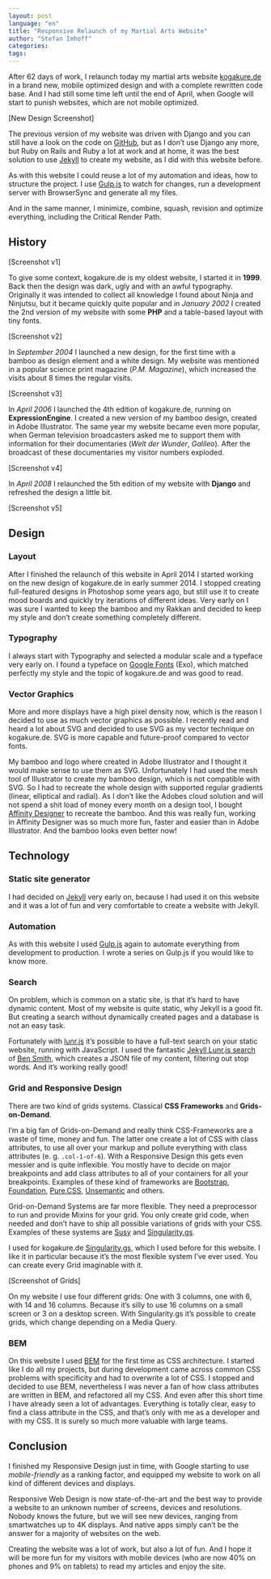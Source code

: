 ```yaml
---
layout: post
language: "en"
title: "Responsive Relaunch of my Martial Arts Website"
author: "Stefan Imhoff"
categories:
tags:
---
```


After 62 days of work, I relaunch today my martial arts website [kogakure.de](http://kogakure.de/) in a brand new, mobile optimized design and with a complete rewritten code base. And I had still some time left until the end of April, when Google will start to punish websites, which are not mobile optimized.

[New Design Screenshot]

The previous version of my website was driven with Django and you can still have a look on the code on [GitHub](https://github.com/kogakure/kogakure.de-django), but as I don’t use Django any more, but Ruby on Rails and Ruby a lot at work and at home, it was the best solution to use [Jekyll](http://jekyllrb.com/) to create my website, as I did with this website before.

As with this website I could reuse a lot of my automation and ideas, how to structure the project. I use [Gulp.js](http://gulpjs.com/) to watch for changes, run a development server with BrowserSync and generate all my files.

And in the same manner, I minimize, combine, squash, revision and optimize everything, including the Critical Render Path.

## History

[Screenshot v1]

To give some context, kogakure.de is my oldest website, I started it in **1999**. Back then the design was dark, ugly and with an awful typography. Originally it was intended to collect all knowledge I found about Ninja and Ninjutsu, but it became quickly quite popular and in *January 2002* I created the 2nd version of my website with some **PHP** and a table-based layout with tiny fonts.

[Screenshot v2]

In *September 2004* I launched a new design, for the first time with a bamboo as design element and a white design. My website was mentioned in a popular science print magazine (<cite>P.M. Magazine</cite>), which increased the visits about 8 times the regular visits.

[Screenshot v3]

In *April 2006* I launched the 4th edition of kogakure.de, running on **ExpressionEngine**. I created a new version of my bamboo design, created in Adobe Illustrator. The same year my website became even more popular, when German television broadcasters asked me to support them with information for their documentaries (<cite>Welt der Wunder</cite>, <cite>Galileo</cite>). After the broadcast of these documentaries my visitor numbers exploded.

[Screenshot v4]

In *April 2008* I relaunched the 5th edition of my website with **Django** and refreshed the design a little bit.

[Screenshot v5]

## Design

### Layout
After I finished the relaunch of this website in April 2014 I started working on the new design of kogakure.de in early summer 2014. I stopped creating full-featured designs in Photoshop some years ago, but still use it to create mood boards and quickly try iterations of different ideas. Very early on I was sure I wanted to keep the bamboo and my Rakkan and decided to keep my style and don’t create something completely different.

### Typography
I always start with Typography and selected a modular scale and  a typeface very early on. I found a typeface on [Google Fonts](http://www.google.com/fonts) (Exo), which matched perfectly my style and the topic of kogakure.de and was good to read.

### Vector Graphics
More and more displays have a high pixel density now, which is the reason I decided to use as much vector graphics as possible. I recently read and heard a lot about SVG and decided to use SVG as my vector technique on kogakure.de. SVG is more capable and future-proof compared to vector fonts.

My bamboo and logo where created in Adobe Illustrator and I thought it would make sense to use them as SVG. Unfortunately I had used the mesh tool of Illustrator to create my bamboo design, which is not compatible with SVG. So I had to recreate the whole design with supported regular gradients (linear, elliptical and radial). As I don’t like the Adobes cloud solution and will not spend a shit load of money every month on a design tool, I bought [Affinity Designer](https://affinity.serif.com/) to recreate the bamboo. And this was really fun, working in Affinity Designer was so much more fun, faster and easier than in Adobe Illustrator. And the bamboo looks even better now!

## Technology

### Static site generator
I had decided on [Jekyll](http://jekyllrb.com/) very early on, because I had used it on this website and it was a lot of fun and very comfortable to create a website with Jekyll.

### Automation
As with this website I used [Gulp.js](http://gulpjs.com/) again to automate everything from development to production. I wrote a series on Gulp.js if you would like to know more.

### Search
On problem, which is common on a static site, is that it’s hard to have dynamic content. Most of my website is quite static, why Jekyll is a good fit. But creating a search without dynamically created pages and a database is not an easy task.

Fortunately with [lunr.js](http://lunrjs.com/) it’s possible to have a full-text search on your static website, running with JavaScript. I used the fantastic [Jekyll Lunr.js search](https://github.com/slashdotdash/jekyll-lunr-js-search) of [Ben Smith](https://github.com/slashdotdash), which creates a JSON file of my content, filtering out stop words. And it’s working really good!

### Grid and Responsive Design
There are two kind of grids systems. Classical **CSS Frameworks** and **Grids-on-Demand**.

I’m a big fan of Grids-on-Demand and really think CSS-Frameworks are a waste of time, money and fun. The latter one create a lot of CSS with class attributes, to use all over your markup and pollute everything with class attributes (e. g. `.col-1-of-6`). With a Responsive Design this gets even messier and is quite inflexible. You mostly have to decide on major breakpoints and add class attributes to all of your containers for all your breakpoints. Examples of these kind of frameworks are [Bootstrap](http://getbootstrap.com/), [Foundation](http://foundation.zurb.com/), [Pure.CSS](http://purecss.io/), [Unsemantic](http://unsemantic.com/) and others.

Grid-on-Demand Systems are far more flexible. They need a preprocessor to run and provide Mixins for your grid. You only create grid code, when needed and don’t have to ship all possible variations of grids with your CSS. Examples of these systems are [Susy](http://susy.oddbird.net/) and [Singularity.gs](http://singularity.gs/).

I used for kogakure.de [Singularity.gs](http://singularity.gs/), which I used before for this website. I like it in particular because it’s the most flexible system I’ve ever used. You can create every Grid imaginable with it.

[Screenshot of Grids]

On my website I use four different grids: One with 3 columns, one with 6, with 14 and 16 columns. Because it’s silly to use 16 columns on a small screen or 3 on a desktop screen. With Singularity.gs it’s possible to create grids, which change depending on a Media Query.

### BEM
On this website I used [BEM](https://en.bem.info/) for the first time as CSS architecture. I started like I do all my projects, but during development came across common CSS problems with specificity and had to overwrite a lot of CSS. I stopped and decided to use BEM, nevertheless I was never a fan of how class attributes are written in BEM, and refactored all my CSS. And even after this short time I have already seen a lot of advantages. Everything is totally clear, easy to find a class attribute in the CSS, and that’s only with me as a developer and with my CSS. It is surely so much more valuable with large teams.

## Conclusion
I finished my Responsive Design just in time, with Google starting to use *mobile-friendly* as a ranking factor, and equipped my website to work on all kind of different devices and displays.

Responsive Web Design is now state-of-the-art and the best way to provide a website to an unknown number of screens, devices and resolutions. Nobody knows the future, but we will see new devices, ranging from smartwatches up to 4K displays. And native apps simply can’t be the answer for a majority of websites on the web.

Creating the website was a lot of work, but also a lot of fun. And I hope it will be more fun for my visitors with mobile devices (who are now 40% on phones and 9% on tablets) to read my articles and enjoy the site.
